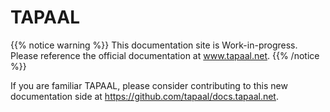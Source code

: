 # TAPAAL


{{% notice warning %}}
This documentation site is Work-in-progress. Please reference the official documentation at www.tapaal.net. 
{{% /notice %}}

If you are familiar TAPAAL, please consider contributing to this new documentation side at https://github.com/tapaal/docs.tapaal.net.
